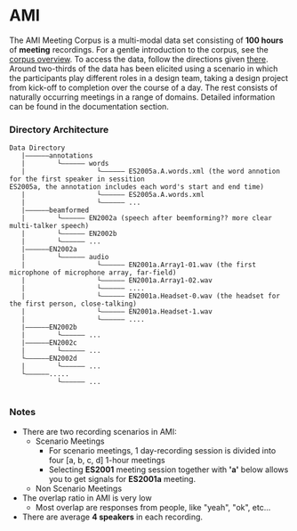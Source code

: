 # AMI

The AMI Meeting Corpus is a multi-modal data set consisting of **100 hours** of **meeting** recordings. For a gentle introduction to the corpus, see the [corpus overview](https://groups.inf.ed.ac.uk/ami/corpus/overview.shtml). To access the data, follow the directions given [there](https://groups.inf.ed.ac.uk/ami/download). Around two-thirds of the data has been elicited using a scenario in which the participants play different roles in a design team, taking a design project from kick-off to completion over the course of a day. The rest consists of naturally occurring meetings in a range of domains. Detailed information can be found in the documentation section.

### Directory Architecture

```
Data Directory 
   |——————annotations
   |        └—————— words
   |                  └—————— ES2005a.A.words.xml (the word annotion for the first speaker in sessition 		       															 ES2005a, the annotation includes each word's start and end time)
   |                  └—————— ES2005a.A.words.xml 
   |                  └—————— ...
   |——————beamformed
   |        └—————— EN2002a (speech after beemforming?? more clear multi-talker speech)
   |        └—————— EN2002b
   |        └—————— ...
   |——————EN2002a
   |        └—————— audio
   |                  └—————— EN2001a.Array1-01.wav (the first microphone of microphone array, far-field)
   |                  └—————— EN2001a.Array1-02.wav 
   |                  └—————— .... 
   |                  └—————— EN2001a.Headset-0.wav (the headset for the first person, close-talking)
   |                  └—————— EN2001a.Headset-1.wav 
   |                  └—————— .... 
   |——————EN2002b
   |        └—————— ...
   |——————EN2002c
   |        └—————— ...
   └——————EN2002d
   |        └—————— ...
   └——————.....
            └—————— ...
            
```

### Notes

- There are two recording scenarios in AMI:
  - Scenario Meetings
    - For scenario meetings, 1 day-recording session is divided into four [a, b, c, d] 1-hour meetings
    - Selecting **ES2001** meeting session together with **'a'** below allows you to get signals for **ES2001a** meeting.
  - Non Scenario Meetings
- The overlap ratio in AMI is very low
  - Most overlap are responses from  people, like "yeah", "ok", etc...
- There are average **4 speakers** in each recording.